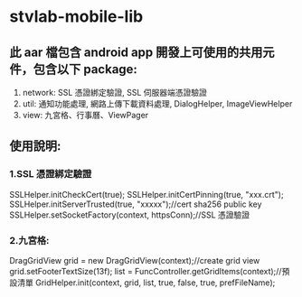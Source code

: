 # stvlab-mobile-lib

## 此 aar 檔包含 android app 開發上可使用的共用元件，包含以下 package:
1. network: SSL 憑證綁定驗證, SSL 伺服器端憑證驗證
2. util: 通知功能處理, 網路上傳下載資料處理, DialogHelper, ImageViewHelper
3. view: 九宮格、行事曆、ViewPager


## 使用說明:

### 1.SSL 憑證綁定驗證
SSLHelper.initCheckCert(true);
SSLHelper.initCertPinning(true, "xxx.crt");
SSLHelper.initServerTrusted(true, "xxxxx");//cert sha256 public key
SSLHelper.setSocketFactory(context, httpsConn);//SSL 憑證驗證


### 2.九宮格: 
DragGridView grid = new DragGridView(context);//create grid view
grid.setFooterTextSize(13f);
list = FuncController.getGridItems(context);//預設清單
GridHelper.init(context, grid, list, true, false, true, prefFileName);


